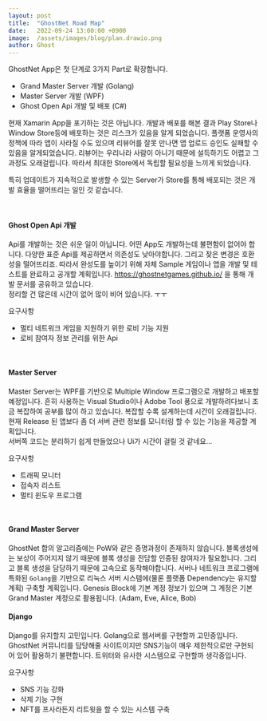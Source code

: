 ```yaml
---
layout: post
title:  "GhostNet Road Map"
date:   2022-09-24 13:00:00 +0900
image:  /assets/images/blog/plan.drawio.png
author: Ghost
---
```


GhostNet App은 첫 단계로 3가지 Part로 확장합니다.  

- Grand Master Server 개발 (Golang)  
- Master Server 개발 (WPF)  
- Ghost Open Api 개발 및 배포 (C#)  

현재 Xamarin App을 포기하는 것은 아닙니다. 개발과 배포를 해본 결과 Play Store나 Window Store등에 배포하는 것은 리스크가 있음을 알게 되었습니다. 플랫폼 운영사의 정책에 따라 앱이 사라질 수도 있으며 리뷰어를 잘못 만나면 앱 업로드 승인도 실패할 수 있음을 알게되었습니다. 리뷰어는 우리나라 사람이 아니기 때문에 설득하기도 어렵고 그 과정도 오래걸립니다. 따라서 최대한 Store에서 독립할 필요성을 느끼게 되었습니다.  

특히 업데이트가 지속적으로 발생할 수 있는 Server가 Store를 통해 배포되는 것은 개발 효율을 떨어뜨리는 일인 것 같습니다. 

<br>

#### Ghost Open Api 개발
Api를 개발하는 것은 쉬운 일이 아닙니다. 어떤 App도 개발하는데 불편함이 없어야 합니다. 다양한 표준 Api를 제공하면서 의존성도 낮아야합니다. 그리고 잦은 변경은 호환성을 떨어뜨리죠. 따라서 완성도를 높이기 위해 자체 Sample 게임이나 앱을 개발 및 테스트를 완료하고 공개할 계획입니다.  https://ghostnetgames.github.io/ 을 통해 개발 문서를 공유하고 있습니다.  
정리할 건 많은데 시간이 없어 많이 비어 있습니다. ㅜㅜ

요구사항  
- 멀티 네트워크 게임을 지원하기 위한 로비 기능 지원 
- 로비 참여자 정보 관리를 위한 Api

<br>

#### Master Server
Master Server는 WPF를 기반으로 Multiple Window 프로그램으로 개발하고 배포할 예정입니다. 흔히 사용하는 Visual Studio이나 Adobe Tool 풍으로 개발하려다보니 조금 복잡하여 공부를 많이 하고 있습니다. 복잡할 수록 설계하는데 시간이 오래걸립니다. 현재 Release 된 앱보다 좀 더 서버 관련 정보를 모니터링 할 수 있는 기능을 제공할 계획입니다.  
서버쪽 코드는 분리하기 쉽게 만들었으나 Ui가 시간이 걸릴 것 같네요...

요구사항
- 트래픽 모니터
- 접속자 리스트
- 멀티 윈도우 프로그램  

<br>

#### Grand Master Server
GhostNet 합의 알고리즘에는 PoW와 같은 증명과정이 존재하지 않습니다. 블록생성에는 보상이 주어지지 않기 때문에 블록 생성을 전담할 인증된 참여자가 필요합니다. 그리고 블록 생성을 담당하기 때문에 고속으로 동작해야합니다. 서버나 네트워크 프로그램에 특화된 `Golang`을 기반으로 리눅스 서버 시스템에(물론 플랫폼 Dependency는 유지할 계획) 구축할 계획입니다. Genesis Block에 기본 계정 정보가 있으며 그 계정은 기본 Grand Master 계정으로 활용됩니다. (Adam, Eve, Alice, Bob)



#### Django
Django를 유지할지 고민입니다. Golang으로 웹서버를 구현할까 고민중입니다. GhostNet 커뮤니티를 담당해줄 사이트이지만 SNS기능이 매우 제한적으로만 구현되어 있어 활용하기 불편합니다. 트위터와 유사한 시스템으로 구현할까 생각중입니다.

요구사항
- SNS 기능 강화 
- 삭제 기능 구현
- NFT를 프사라든지 리트윗을 할 수 있는 시스템 구축